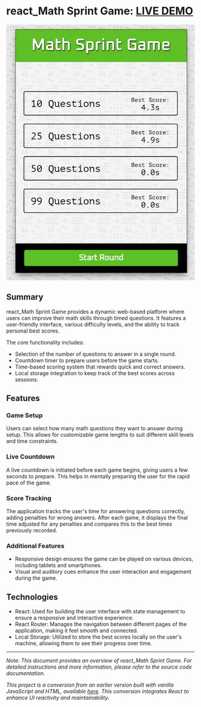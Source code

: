 # react_Math Sprint Game: [LIVE DEMO](https://shcoobz.github.io/react_math-sprint-game/)

![react_math-sprint-game](assets/react_math-sprint-game.png)

## Summary

react_Math Sprint Game provides a dynamic web-based platform where users can improve their math skills through timed questions. It features a user-friendly interface, various difficulty levels, and the ability to track personal best scores.

The core functionality includes:

- Selection of the number of questions to answer in a single round.
- Countdown timer to prepare users before the game starts.
- Time-based scoring system that rewards quick and correct answers.
- Local storage integration to keep track of the best scores across sessions.

## Features

### Game Setup

Users can select how many math questions they want to answer during setup. This allows for customizable game lengths to suit different skill levels and time constraints.

### Live Countdown

A live countdown is initiated before each game begins, giving users a few seconds to prepare. This helps in mentally preparing the user for the rapid pace of the game.

### Score Tracking

The application tracks the user's time for answering questions correctly, adding penalties for wrong answers. After each game, it displays the final time adjusted for any penalties and compares this to the best times previously recorded.

### Additional Features

- Responsive design ensures the game can be played on various devices, including tablets and smartphones.
- Visual and auditory cues enhance the user interaction and engagement during the game.

## Technologies

- React: Used for building the user interface with state management to ensure a responsive and interactive experience.
- React Router: Manages the navigation between different pages of the application, making it feel smooth and connected.
- Local Storage: Utilized to store the best scores locally on the user's machine, allowing them to see their progress over time.

---

_Note: This document provides an overview of react_Math Sprint Game. For detailed instructions and more information, please refer to the source code documentation._

_This project is a conversion from an earlier version built with vanilla JavaScript and HTML, available [here](https://github.com/Shcoobz/basicJS_math-sprint-game). This conversion integrates React to enhance UI reactivity and maintainability._
